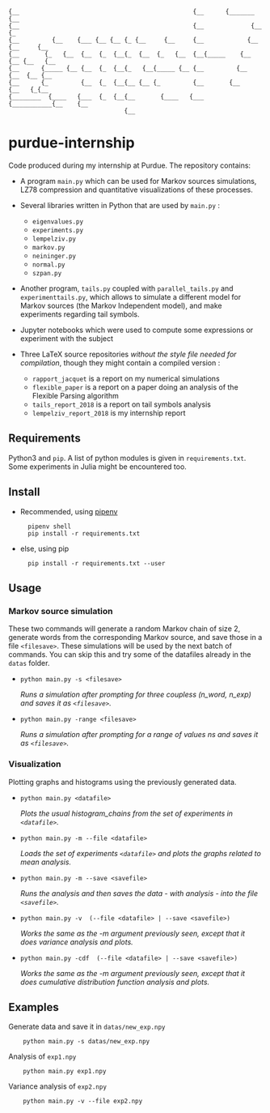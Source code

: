  <!-- language: lang-none -->

    {__                                                {__      {_______ {__              
    {__                                                {__             {__   {_           
    {__         {__    {___ {__ {__ {_ {__     {__     {__            {__      {__     {__
    {__       {_   {__  {__  {_  {__{_  {__  {_   {__  {__{_____    {__     {__ {__   {__ 
    {__      {_____ {__ {__  {_  {__{_   {__{_____ {__ {__         {__      {__  {__ {__  
    {__      {_         {__  {_  {__{__ {__ {_         {__       {__        {__   {_{__   
    {________  {____   {___  {_  {__{__       {____   {___      {___________{__    {__    
                                    {__       


                                    
# purdue-internship
Code produced during my internship at Purdue. 
The repository contains:

- A program `main.py` which can be used for Markov sources simulations,
  LZ78 compression and quantitative visualizations of these processes.

- Several libraries written in Python that are used by `main.py` : 
    - `eigenvalues.py`
    - `experiments.py`
    - `lempelziv.py`
    - `markov.py`
    - `neininger.py`
    - `normal.py`
    - `szpan.py`

- Another program, `tails.py` coupled with `parallel_tails.py`
  and `experimenttails.py`, which
  allows to simulate a different model for Markov sources (the Markov
  Independent model), and make experiments regarding tail symbols.

- Jupyter notebooks which were used to compute some expressions
  or experiment with the subject
    <!-- - `computing_lambda.ipynb`
    - `datastructure_experiment.ipynb`
    - `markov_julia.ipynb`
    - `parallel_tails.ipynb`
    - `pi_computation.ipynb`
    - `tail_symbols.ipynb`
    - `variance_expression.ipynb` -->

- Three LaTeX source repositories _without the style file needed
  for compilation_, though they might contain a compiled version :
    - `rapport_jacquet` is a report on my numerical
      simulations
    - `flexible_paper` is a report on a paper doing an analysis of
      the Flexible Parsing algorithm
    - `tails_report_2018` is a report on tail symbols analysis
    - `lempelziv_report_2018` is my internship report


## Requirements 
Python3 and `pip`. A list of python modules is given 
in `requirements.txt`. Some experiments
in Julia might be encountered too.

## Install

- Recommended, using [pipenv](https://docs.pipenv.org/)
  
        pipenv shell
        pip install -r requirements.txt

- else, using pip
  
        pip install -r requirements.txt --user

## Usage

### Markov source simulation

These two commands will generate a random Markov chain of size 2,
generate words from the corresponding Markov source, and save those
in a file `<filesave>`. These simulations will be used by the next
batch of commands. You can skip this and try some of the datafiles
already in the `datas` folder.

- `python main.py -s <filesave>`

    _Runs a simulation after prompting for three coupless (n_word, n_exp)
    and saves it as `<filesave>`._

- `python main.py -range <filesave>`

    _Runs a simulation after prompting for a range of values ns
    and saves it as `<filesave>`._


### Visualization

Plotting graphs and histograms using the previously generated data. 

- `python main.py <datafile>`

    _Plots the usual histogram_chains from the set of experiments in `<datafile>`._

- `python main.py -m --file <datafile>`

    _Loads the set of experiments `<datafile>` and plots the graphs related
    to mean analysis._

- `python main.py -m --save <savefile>`

    _Runs the analysis and then saves the data - with analysis - into
    the file `<savefile>`._

- `python main.py -v  (--file <datafile> | --save <savefile>)`

    _Works the same as the -m argument previously seen, except that it
    does variance analysis and plots._

- `python main.py -cdf  (--file <datafile> | --save <savefile>)`

    _Works the same as the -m argument previously seen, except that it
    does cumulative distribution function analysis and plots._

## Examples

Generate data and save it in `datas/new_exp.npy`

        python main.py -s datas/new_exp.npy

Analysis of `exp1.npy`

        python main.py exp1.npy

Variance analysis of `exp2.npy`

        python main.py -v --file exp2.npy
